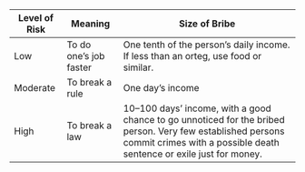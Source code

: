 | Level of Risk | Meaning                | Size of Bribe                                                                                                                                                                     |
| ------------- | ---------------------- | --------------------------------------------------------------------------------------------------------------------------------------------------------------------------------- |
| Low           | To do one’s job faster | One tenth of the person’s daily income. If less than an orteg, use food or similar.                                                                                               |
| Moderate      | To break a rule        | One day’s income                                                                                                                                                                  |
| High          | To break a law         | 10–100 days’ income, with a good chance to go unnoticed for the bribed person. Very few established persons commit crimes with a possible death sentence or exile just for money. |
